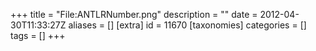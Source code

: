 +++
title = "File:ANTLRNumber.png"
description = ""
date = 2012-04-30T11:33:27Z
aliases = []
[extra]
id = 11670
[taxonomies]
categories = []
tags = []
+++


